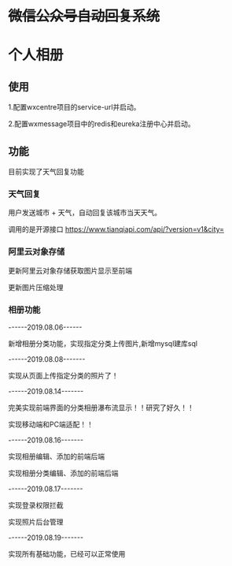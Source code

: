 # ~~微信公众号自动回复系统~~

# 个人相册

## 使用

1.配置wxcentre项目的service-url并启动。

2.配置wxmessage项目中的redis和eureka注册中心并启动。

## 功能

目前实现了天气回复功能

### 天气回复

用户发送城市 + 天气，自动回复该城市当天天气。

调用的是开源接口 https://www.tianqiapi.com/api/?version=v1&city=

### 阿里云对象存储

更新阿里云对象存储获取图片显示至前端

更新图片压缩处理



### 相册功能

------2019.08.06------

新增相册分类功能，实现指定分类上传图片,新增mysql建库sql

------2019.08.08-------

实现从页面上传指定分类的照片了！

------2019.08.14-------

完美实现前端界面的分类相册瀑布流显示！！研究了好久！！

实现移动端和PC端适配！！

------2019.08.16-------

实现相册编辑、添加的前端后端

实现相册分类编辑、添加的前端后端

------2019.08.17-------

实现登录权限拦截

实现照片后台管理

------2019.08.19-------

实现所有基础功能，已经可以正常使用

